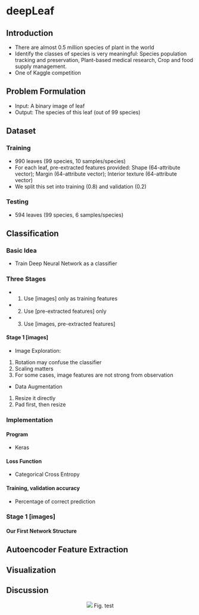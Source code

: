 # deepLeaf
## Introduction
 - There are almost 0.5 million species of plant in the world
 - Identify the classes of species is very meaningful: Species population tracking and preservation, Plant-based medical research, Crop and food supply management.
 - One of Kaggle competition
 
## Problem Formulation
 - Input: A binary image of leaf
 - Output: The species of this leaf (out of 99 species)

## Dataset
### Training
 - 990 leaves (99 species, 10 samples/species)
 - For each leaf, pre-extracted features provided: Shape (64-attribute vector); Margin (64-attribute vector); Interior texture (64-attribute vector)
 - We split this set into training (0.8) and validation (0.2)

### Testing
 - 594 leaves (99 species, 6 samples/species)
 
## Classification
### Basic Idea
 - Train Deep Neural Network as a classifier
### Three Stages
 - 1. Use [images] only as training features
 - 2. Use [pre-extracted features] only
 - 3. Use [images, pre-extracted features]
#### Stage 1 [images]
 - Image Exploration:
 1. Rotation may confuse the classifier
 2. Scaling matters
 3. For some cases, image features are not strong from observation

 - Data Augmentation
 1. Resize it directly
 2. Pad first, then resize
 
### Implementation
#### Program
 - Keras
#### Loss Function
 - Categorical Cross Entropy
#### Training, validation accuracy
 - Percentage of correct prediction
 
### Stage 1 [images]
#### Our First Network Structure

 
## Autoencoder Feature Extraction
## Visualization
## Discussion

<p align="center">
<img src="http://i.imgur.com/cQ7tXaB.png">
Fig. test
</p>

